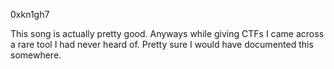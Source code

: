 0xkn1gh7

This song is actually pretty good. Anyways while giving CTFs I came across a rare tool I had never heard of. Pretty sure I would have documented this somewhere.
